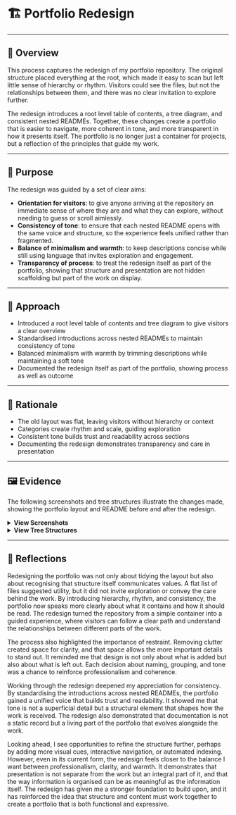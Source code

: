 # 🏗️ Portfolio Redesign

---

## 📑 Overview
This process captures the redesign of my portfolio repository. The original structure placed everything at the root, which made it easy to scan but left little sense of hierarchy or rhythm. Visitors could see the files, but not the relationships between them, and there was no clear invitation to explore further.  

The redesign introduces a root level table of contents, a tree diagram, and consistent nested READMEs. Together, these changes create a portfolio that is easier to navigate, more coherent in tone, and more transparent in how it presents itself. The portfolio is no longer just a container for projects, but a reflection of the principles that guide my work.

---

## 📌 Purpose
The redesign was guided by a set of clear aims:  

- **Orientation for visitors**: to give anyone arriving at the repository an immediate sense of where they are and what they can explore, without needing to guess or scroll aimlessly.  
- **Consistency of tone**: to ensure that each nested README opens with the same voice and structure, so the experience feels unified rather than fragmented.  
- **Balance of minimalism and warmth**: to keep descriptions concise while still using language that invites exploration and engagement.  
- **Transparency of process**: to treat the redesign itself as part of the portfolio, showing that structure and presentation are not hidden scaffolding but part of the work on display.  

---

## 📝 Approach
- Introduced a root level table of contents and tree diagram to give visitors a clear overview  
- Standardised introductions across nested READMEs to maintain consistency of tone  
- Balanced minimalism with warmth by trimming descriptions while maintaining a soft tone  
- Documented the redesign itself as part of the portfolio, showing process as well as outcome  

---

## 🎯 Rationale
- The old layout was flat, leaving visitors without hierarchy or context  
- Categories create rhythm and scale, guiding exploration  
- Consistent tone builds trust and readability across sections  
- Documenting the redesign demonstrates transparency and care in presentation  

---

## 🖼️ Evidence
The following screenshots and tree structures illustrate the changes made, showing the portfolio layout and README before and after the redesign.  

<details>
<summary><strong>View Screenshots</strong></summary>

| Before | After |
|--------|-------|
| ![Portfolio Layout – Before](https://raw.githubusercontent.com/musman-uk/portfolio/main/workflow-process/portfolio-design/Porfolio%20Layout%20-%20Before.png) | ![Portfolio Layout – After](https://raw.githubusercontent.com/musman-uk/portfolio/main/workflow-process/portfolio-design/Portfolio%20Layout%20-%20After.png) |
| *Portfolio Layout* | *Portfolio Layout* |
| ![Portfolio README – Before](https://raw.githubusercontent.com/musman-uk/portfolio/main/workflow-process/portfolio-design/Portfolio%20README%20-%20Before.png) | ![Portfolio README – After](https://raw.githubusercontent.com/musman-uk/portfolio/main/workflow-process/portfolio-design/Portfolio%20README%20-%20After.png) |
| *Portfolio README* | *Portfolio README* |

</details>

<details>
<summary><strong>View Tree Structures</strong></summary>

<pre>
📂 portfolio (before)
└── 📄 readme.md
</pre>

<pre>
📂 portfolio (after)
└── 📄 readme.md
    ├── 🎨 independent-projects
    ├── 📘 guided-projects
    ├── ⚙️ workflow-process
    ├── 📜 certificates
    └── 🤝 acknowledgements
</pre>

</details>

---

## 💭 Reflections
Redesigning the portfolio was not only about tidying the layout but also about recognising that structure itself communicates values. A flat list of files suggested utility, but it did not invite exploration or convey the care behind the work. By introducing hierarchy, rhythm, and consistency, the portfolio now speaks more clearly about what it contains and how it should be read. The redesign turned the repository from a simple container into a guided experience, where visitors can follow a clear path and understand the relationships between different parts of the work.  

The process also highlighted the importance of restraint. Removing clutter created space for clarity, and that space allows the more important details to stand out. It reminded me that design is not only about what is added but also about what is left out. Each decision about naming, grouping, and tone was a chance to reinforce professionalism and coherence.  

Working through the redesign deepened my appreciation for consistency. By standardising the introductions across nested READMEs, the portfolio gained a unified voice that builds trust and readability. It showed me that tone is not a superficial detail but a structural element that shapes how the work is received. The redesign also demonstrated that documentation is not a static record but a living part of the portfolio that evolves alongside the work.  

Looking ahead, I see opportunities to refine the structure further, perhaps by adding more visual cues, interactive navigation, or automated indexing. However, even in its current form, the redesign feels closer to the balance I want between professionalism, clarity, and warmth. It demonstrates that presentation is not separate from the work but an integral part of it, and that the way information is organised can be as meaningful as the information itself. The redesign has given me a stronger foundation to build upon, and it has reinforced the idea that structure and content must work together to create a portfolio that is both functional and expressive.
